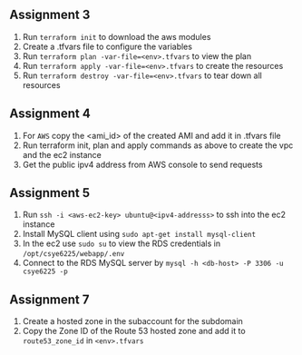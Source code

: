 ## Assignment 3
1. Run `terraform init` to download the aws modules
2. Create a <env>.tfvars file to configure the variables
3. Run `terraform plan -var-file=<env>.tfvars` to view the plan
4. Run `terraform apply -var-file=<env>.tfvars` to create the resources
5. Run `terraform destroy -var-file=<env>.tfvars` to tear down all resources

## Assignment 4
1. For `AWS` copy the <ami_id> of the created AMI and add it in <env>.tfvars file
2. Run terraform init, plan and apply commands as above to create the vpc and the ec2 instance
3. Get the public ipv4 address from AWS console to send requests

## Assignment 5
1. Run `ssh -i <aws-ec2-key> ubuntu@<ipv4-addresss>` to ssh into the ec2 instance
2. Install MySQL client using `sudo apt-get install mysql-client`
3. In the ec2 use `sudo su` to view the RDS credentials in `/opt/csye6225/webapp/.env`
4. Connect to the RDS MySQL server by `mysql -h <db-host> -P 3306 -u csye6225 -p`

## Assignment 7
1. Create a hosted zone in the subaccount for the subdomain
2. Copy the Zone ID of the Route 53 hosted zone and add it to `route53_zone_id` in `<env>.tfvars`